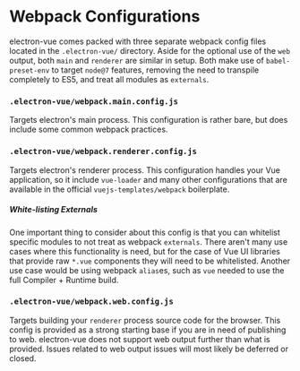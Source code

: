 # Webpack Configurations

electron-vue comes packed with three separate webpack config files located in the `.electron-vue/` directory. Aside for the optional use of the `web` output, both `main` and `renderer` are similar in setup. Both make use of `babel-preset-env` to target `node@7` features, removing the need to transpile completely to ES5, and treat all modules as `externals`. 

### **`.electron-vue/webpack.main.config.js`**

Targets electron's main process. This configuration is rather bare, but does include some common webpack practices.

### `.electron-vue/webpack.renderer.config.js`

Targets electron's renderer process. This configuration handles your Vue application, so it include `vue-loader` and many other configurations that are available in the official `vuejs-templates/webpack` boilerplate.

##### White-listing Externals

One important thing to consider about this config is that you can whitelist specific modules to not treat as webpack `externals`. There aren't many use cases where this functionality is need, but for the case of Vue UI libraries that provide raw `*.vue` components they will need to be whitelisted. Another use case would be using webpack `alias`es, such as `vue` needed to use the full Compiler + Runtime build.

### `.electron-vue/webpack.web.config.js`

Targets building your `renderer` process source code for the browser. This config is provided as a strong starting base if you are in need of publishing to web. electron-vue does not support web output further than what is provided. Issues related to web output issues will most likely be deferred or closed.



